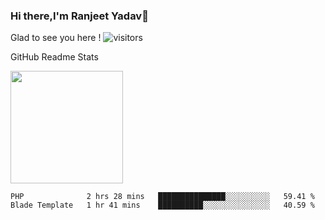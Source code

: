 ### Hi there,I'm Ranjeet Yadav👋

Glad to see you here ! ![visitors](https://visitor-badge.glitch.me/badge?page_id=${ranjeetproject}.${ranjeetproject.repo.id}) 

GitHub Readme Stats 

<img height="180em" src="https://github-readme-stats.vercel.app/api?username=ranjeetproject&show_icons=true&hide_border=true&&count_private=true&include_all_commits=true" />

<!--START_SECTION:waka-->
```text
PHP              2 hrs 28 mins   ███████████████░░░░░░░░░░   59.41 % 
Blade Template   1 hr 41 mins    ██████████░░░░░░░░░░░░░░░   40.59 % 
```
<!--END_SECTION:waka-->
